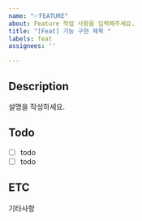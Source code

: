 ```yaml
---
name: "✅FEATURE"
about: Feature 작업 사항을 입력해주세요.
title: "[Feat] 기능 구현 제목 "
labels: feat
assignees: ''

---
```


## Description
설명을 작성하세요.

## Todo
- [ ] todo
- [ ] todo

## ETC
기타사항
